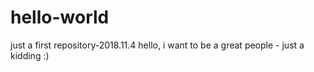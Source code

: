 # hello-world
just a first repository-2018.11.4
hello, i want to be a great people - just a kidding :)
